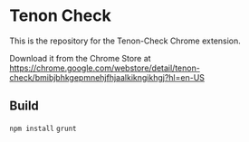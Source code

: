 # Tenon Check

This is the repository for the Tenon-Check Chrome extension.

Download it from the Chrome Store at
https://chrome.google.com/webstore/detail/tenon-check/bmibjbhkgepmnehjfhjaalkikngikhgj?hl=en-US

## Build

`npm install`
`grunt`